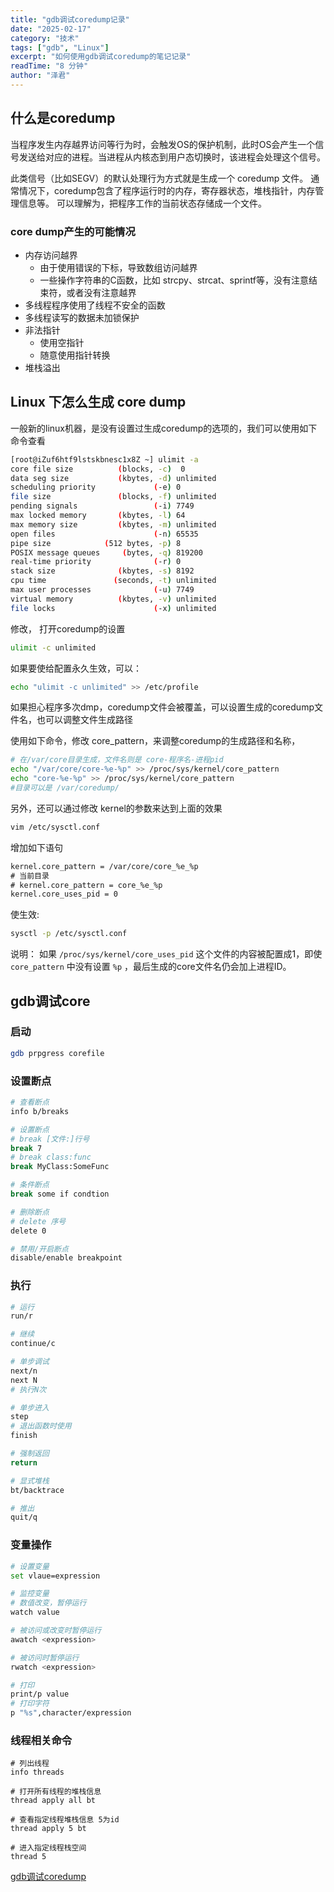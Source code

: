 ```yaml
---
title: "gdb调试coredump记录"
date: "2025-02-17"
category: "技术"
tags: ["gdb", "Linux"]
excerpt: "如何使用gdb调试coredump的笔记记录"
readTime: "8 分钟"
author: "泽君"
---
```


## 什么是coredump
当程序发生内存越界访问等行为时，会触发OS的保护机制，此时OS会产生一个信号发送给对应的进程。当进程从内核态到用户态切换时，该进程会处理这个信号。

此类信号（比如SEGV）的默认处理行为方式就是生成一个 coredump 文件。
通常情况下，coredump包含了程序运行时的内存，寄存器状态，堆栈指针，内存管理信息等。
可以理解为，把程序工作的当前状态存储成一个文件。

### core dump产生的可能情况
- 内存访问越界
	- 由于使用错误的下标，导致数组访问越界
	- 一些操作字符串的C函数，比如 strcpy、strcat、sprintf等，没有注意结束符，或者没有注意越界
- 多线程程序使用了线程不安全的函数
- 多线程读写的数据未加锁保护
- 非法指针
	- 使用空指针
	- 随意使用指针转换
- 堆栈溢出

## Linux 下怎么生成 core dump
一般新的linux机器，是没有设置过生成coredump的选项的，我们可以使用如下命令查看
```bash
[root@iZuf6htf9lstskbnesc1x8Z ~] ulimit -a
core file size          (blocks, -c)  0
data seg size           (kbytes, -d) unlimited
scheduling priority             (-e) 0
file size               (blocks, -f) unlimited
pending signals                 (-i) 7749
max locked memory       (kbytes, -l) 64
max memory size         (kbytes, -m) unlimited
open files                      (-n) 65535
pipe size            (512 bytes, -p) 8
POSIX message queues     (bytes, -q) 819200
real-time priority              (-r) 0
stack size              (kbytes, -s) 8192
cpu time               (seconds, -t) unlimited
max user processes              (-u) 7749
virtual memory          (kbytes, -v) unlimited
file locks                      (-x) unlimited
```

修改， 打开coredump的设置
```bash
ulimit -c unlimited
```

如果要使给配置永久生效，可以：
```bash
echo "ulimit -c unlimited" >> /etc/profile
```

如果担心程序多次dmp，coredump文件会被覆盖，可以设置生成的coredump文件名，也可以调整文件生成路径

使用如下命令，修改 core_pattern，来调整coredump的生成路径和名称，
```bash
# 在/var/core目录生成，文件名则是 core-程序名-进程pid
echo "/var/core/core-%e-%p" >> /proc/sys/kernel/core_pattern 
echo "core-%e-%p" >> /proc/sys/kernel/core_pattern 
#目录可以是 /var/coredump/
```

另外，还可以通过修改 kernel的参数来达到上面的效果
```bash
vim /etc/sysctl.conf
```
增加如下语句
```txt
kernel.core_pattern = /var/core/core_%e_%p 
# 当前目录 
# kernel.core_pattern = core_%e_%p 
kernel.core_uses_pid = 0
```
使生效:
```bash
sysctl -p /etc/sysctl.conf
```
说明：
如果 `/proc/sys/kernel/core_uses_pid` 这个文件的内容被配置成1，即使 `core_pattern` 中没有设置 `%p` ，最后生成的core文件名仍会加上进程ID。


## gdb调试core
### 启动
```bash
gdb prpgress corefile
```

### 设置断点

```bash
# 查看断点
info b/breaks

# 设置断点
# break [文件:]行号
break 7
# break class:func
break MyClass:SomeFunc

# 条件断点
break some if condtion

# 删除断点
# delete 序号
delete 0

# 禁用/开启断点
disable/enable breakpoint
```


### 执行
```bash
# 运行
run/r

# 继续
continue/c

# 单步调试
next/n
next N
# 执行N次

# 单步进入
step
# 退出函数时使用 
finish

# 强制返回
return 

# 显式堆栈
bt/backtrace

# 推出
quit/q
```

### 变量操作
```bash
# 设置变量
set vlaue=expression

# 监控变量
# 数值改变，暂停运行
watch value

# 被访问或改变时暂停运行
awatch <expression>

# 被访问时暂停运行
rwatch <expression>

# 打印
print/p value
# 打印字符
p "%s",character/expression
```


### 线程相关命令

```shell
# 列出线程
info threads

# 打开所有线程的堆栈信息
thread apply all bt

# 查看指定线程堆栈信息 5为id
thread apply 5 bt

# 进入指定线程栈空间
thread 5

```

[gdb调试coredump](https://zhuanlan.zhihu.com/p/46605905)